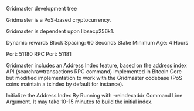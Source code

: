 
Gridmaster development tree

Gridmaster is a PoS-based cryptocurrency.

Gridmaster is dependent upon libsecp256k1.

Dynamic rewards
Block Spacing: 60 Seconds
Stake Minimum Age: 4 Hours

Port: 51180
RPC Port: 51181

Gridmaster includes an Address Index feature, based on the address index API (searchrawtransactions RPC command) implemented in Bitcoin Core but modified implementation to work with the Gridmaster codebase (PoS coins maintain a txindex by default for instance).

Initialize the Address Index By Running with -reindexaddr Command Line Argument.  It may take 10-15 minutes to build the initial index.


